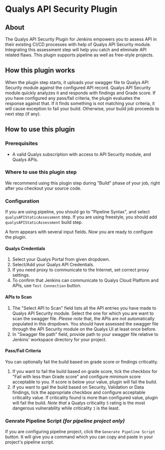 # Qualys API Security Plugin

## About

The Qualys API Security Plugin for Jenkins empowers you to assess API in their existing CI/CD processes with help of Qualys API Security module. Integrating this assessment step will help you catch and eliminate API related flaws. This plugin supports pipeline as well as free-style projects.

## How this plugin works

When the plugin step starts, it uploads your swagger file to Qualys API Security module against the configured API record. Qualys API Security module quickly analyzes it and responds with findings and Grade score. If you have configured any pass/fail criteria, the plugin evaluates the response against that. If it finds something is not matching your criteria, it will cause exception to fail your build. Otherwise, your build job proceeds to next step (if any). 

## How to use this plugin

### Prerequisites

* A valid Qualys subscription with access to API Security module, and Qualys APIs.


### Where to use this plugin step

We recommend using this plugin step during "Build" phase of your job, right after you checkout your source code. 

### Configuration

If you are using pipeline, you should go to "Pipeline Syntax", and select `qualysAPIStaticAssessment` step.
If you are using freestyle, you should add `qualysAPIStaticAssessment` build step.

A form appears with several input fields. Now you are ready to configure the plugin. 

#### Qualys Credentials

1. Select your Qualys Portal from given dropdown. 
2. Select/Add your Qualys API Credentials.
3. If you need proxy to communicate to the Internet, set correct proxy settings. 
4. To confirm that Jenkins can communicate to Qualys Cloud Platform and APIs, use `Test Connection` button.

#### APIs to Scan

1. The "Select API to Scan" field lists all the API entries you have made to Qualys API Security module. Select the one for which you are want to scan the swagger file. *Please note* that, the APIs are not automatically populated in this dropdown. You should have assessed the swagger file through the API Security module on the Qualys UI at least once before. 
2. In "Swagger file path" field, provide path to your swagger file relative to Jenkins' workspace directory for your project. 

#### Pass/Fail Criteria

You can optionally fail the build based on grade score or findings criticality. 

1. If you want to fail the build based on grade score, tick the checkbox for "Fail with less than Grade score" and configure minimum score acceptable to you. If score is below your value, plugin will fail the build. 
2. If you want to gail the build based on Security, Validation or Data findings, tick the appropriate checkbox and configure acceptable criticality value. If criticality found is more than configured value, plugin will fail the build. *Note that* a Qualys criticality `5` rating is the most dangerous vulnerability while criticality `1` is the least. 

### Genrate Pipeline Script *(for pipeline project only)*

If you are configuring pipeline project, click the `Generate Pipeline Script` button. It will give you a command which you can copy and paste in your project's pipeline script. 


